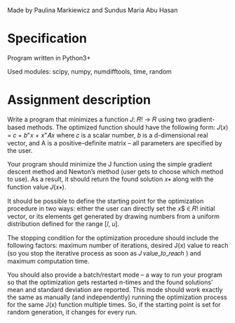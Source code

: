 Made by Paulina Markiewicz and Sundus Maria Abu Hasan

# Specification
Program written in Python3+

Used modules: scipy, numpy, numdifftools, time, random

# Assignment description 
 
Write a program that minimizes a function 𝐽: 𝑅! → 𝑅 using two gradient-based methods. The optimized function should have the following form: 	𝐽(𝑥) = 𝑐 + 𝑏"𝑥 + 𝑥"𝐴𝑥 where 𝑐 is a scalar number, 𝑏 is a d-dimensional real vector, and A is a positive–definite matrix – all parameters are specified by the user. 
 
Your program should minimize the J function using the simple gradient descent method and Newton’s method (user gets to choose which method to use). As a result, it should return the found solution 𝑥∗ along with the function value	𝐽(𝑥∗). 
 
It should be possible to define the starting point for the optimization procedure in two ways: either the user can directly set the 𝑥$ ∈ 𝑅! initial vector, or its elements get generated by drawing numbers from a uniform distribution defined for the range [𝑙, 𝑢]. 
 
The stopping condition for the optimization procedure should include the following factors: maximum number of iterations, desired J(x) value to reach (so you stop the iterative process as soon as 𝐽  𝑣𝑎𝑙𝑢𝑒_𝑡𝑜_𝑟𝑒𝑎𝑐ℎ ) and maximum computation time. 
 
You should also provide a batch/restart mode – a way to run your program so that the optimization gets restarted n-times and the found solutions’ mean and standard deviation are reported. This mode should work exactly the same as manually (and independently) running the optimization process for the same J(x) function multiple times. So, if the starting point is set for random generation, it changes for every run. 
